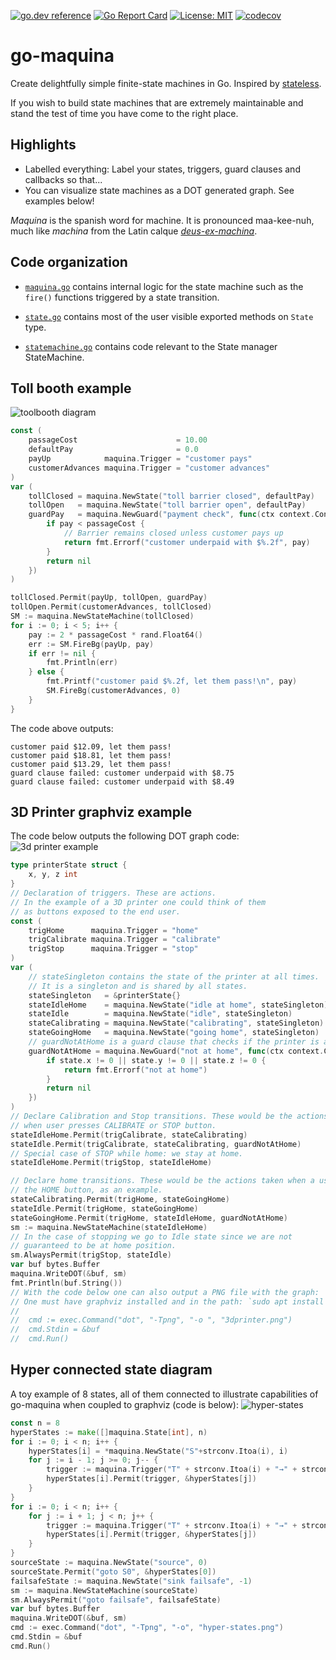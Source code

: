 [![go.dev reference](https://pkg.go.dev/badge/github.com/soypat/go-maquina)](https://pkg.go.dev/github.com/soypat/go-maquina)
[![Go Report Card](https://goreportcard.com/badge/github.com/soypat/go-maquina)](https://goreportcard.com/report/github.com/soypat/go-maquina)
[![License: MIT](https://img.shields.io/badge/License-MIT-yellow.svg)](https://opensource.org/licenses/MIT)
[![codecov](https://codecov.io/gh/soypat/go-maquina/branch/main/graph/badge.svg?token=5DH2RG1UVP)](https://codecov.io/gh/soypat/go-maquina)

# go-maquina

Create delightfully simple finite-state machines in Go. Inspired by [stateless](https://github.com/qmuntal/stateless).

If you wish to build state machines that are extremely maintainable and stand the test of time
you have come to the right place. 

## Highlights
- Labelled everything: Label your states, triggers, guard clauses and callbacks so that...
- You can visualize state machines as a DOT generated graph. See examples below!

_Maquina_ is the spanish word for machine. It is pronounced maa-kee-nuh, much like _machina_ from the Latin calque [_deus-ex-machina_](https://en.wikipedia.org/wiki/Deus_ex_machina).

## Code organization

* [`maquina.go`](./maquina.go) contains internal logic for the state machine such as the `fire()` functions triggered by a state transition.

* [`state.go`](./state.go) contains most of the user visible exported methods on `State` type.

* [`statemachine.go`](./statemachine.go) contains code relevant to the State manager StateMachine.


## Toll booth example
![toolbooth diagram](https://user-images.githubusercontent.com/26156425/238150418-c223b843-ae14-4694-a40c-c6b123c43886.png)
```go
const (
	passageCost                      = 10.00
	defaultPay                       = 0.0
	payUp            maquina.Trigger = "customer pays"
	customerAdvances maquina.Trigger = "customer advances"
)
var (
	tollClosed = maquina.NewState("toll barrier closed", defaultPay)
	tollOpen   = maquina.NewState("toll barrier open", defaultPay)
	guardPay   = maquina.NewGuard("payment check", func(ctx context.Context, pay float64) error {
		if pay < passageCost {
			// Barrier remains closed unless customer pays up
			return fmt.Errorf("customer underpaid with $%.2f", pay)
		}
		return nil
	})
)

tollClosed.Permit(payUp, tollOpen, guardPay)
tollOpen.Permit(customerAdvances, tollClosed)
SM := maquina.NewStateMachine(tollClosed)
for i := 0; i < 5; i++ {
	pay := 2 * passageCost * rand.Float64()
	err := SM.FireBg(payUp, pay)
	if err != nil {
		fmt.Println(err)
	} else {
		fmt.Printf("customer paid $%.2f, let them pass!\n", pay)
		SM.FireBg(customerAdvances, 0)
	}
}
```
The code above outputs:

```
customer paid $12.09, let them pass!
customer paid $18.81, let them pass!
customer paid $13.29, let them pass!
guard clause failed: customer underpaid with $8.75
guard clause failed: customer underpaid with $8.49
```

## 3D Printer graphviz example
The code below outputs the following DOT graph code:
![3d printer example](https://user-images.githubusercontent.com/26156425/238145938-6cf54057-ae07-4b47-ad54-d3997032d540.png)

```go
type printerState struct {
	x, y, z int
}
// Declaration of triggers. These are actions.
// In the example of a 3D printer one could think of them
// as buttons exposed to the end user.
const (
	trigHome      maquina.Trigger = "home"
	trigCalibrate maquina.Trigger = "calibrate"
	trigStop      maquina.Trigger = "stop"
)
var (
	// stateSingleton contains the state of the printer at all times.
	// It is a singleton and is shared by all states.
	stateSingleton   = &printerState{}
	stateIdleHome    = maquina.NewState("idle at home", stateSingleton)
	stateIdle        = maquina.NewState("idle", stateSingleton)
	stateCalibrating = maquina.NewState("calibrating", stateSingleton)
	stateGoingHome   = maquina.NewState("going home", stateSingleton)
	// guardNotAtHome is a guard clause that checks if the printer is at home position.
	guardNotAtHome = maquina.NewGuard("not at home", func(ctx context.Context, state *printerState) error {
		if state.x != 0 || state.y != 0 || state.z != 0 {
			return fmt.Errorf("not at home")
		}
		return nil
	})
)
// Declare Calibration and Stop transitions. These would be the actions taken
// when user presses CALIBRATE or STOP button.
stateIdleHome.Permit(trigCalibrate, stateCalibrating)
stateIdle.Permit(trigCalibrate, stateCalibrating, guardNotAtHome)
// Special case of STOP while home: we stay at home.
stateIdleHome.Permit(trigStop, stateIdleHome)

// Declare home transitions. These would be the actions taken when a user presses
// the HOME button, as an example.
stateCalibrating.Permit(trigHome, stateGoingHome)
stateIdle.Permit(trigHome, stateGoingHome)
stateGoingHome.Permit(trigHome, stateIdleHome, guardNotAtHome)
sm := maquina.NewStateMachine(stateIdleHome)
// In the case of stopping we go to Idle state since we are not
// guaranteed to be at home position.
sm.AlwaysPermit(trigStop, stateIdle)
var buf bytes.Buffer
maquina.WriteDOT(&buf, sm)
fmt.Println(buf.String())
// With the code below one can also output a PNG file with the graph:
// One must have graphviz installed and in the path: `sudo apt install graphviz`
//
//  cmd := exec.Command("dot", "-Tpng", "-o ", "3dprinter.png")
//  cmd.Stdin = &buf
//  cmd.Run()
```

## Hyper connected state diagram
A toy example of 8 states, all of them connected to illustrate capabilities of go-maquina when coupled to graphviz (code is below):
![hyper-states](https://user-images.githubusercontent.com/26156425/238158584-b178ecce-ea0c-4a8b-987b-5e4cc7986ad8.png)

```go
const n = 8
hyperStates := make([]maquina.State[int], n)
for i := 0; i < n; i++ {
	hyperStates[i] = *maquina.NewState("S"+strconv.Itoa(i), i)
	for j := i - 1; j >= 0; j-- {
		trigger := maquina.Trigger("T" + strconv.Itoa(i) + "→" + strconv.Itoa(j))
		hyperStates[i].Permit(trigger, &hyperStates[j])
	}
}
for i := 0; i < n; i++ {
	for j := i + 1; j < n; j++ {
		trigger := maquina.Trigger("T" + strconv.Itoa(i) + "→" + strconv.Itoa(j))
		hyperStates[i].Permit(trigger, &hyperStates[j])
	}
}
sourceState := maquina.NewState("source", 0)
sourceState.Permit("goto S0", &hyperStates[0])
failsafeState := maquina.NewState("sink failsafe", -1)
sm := maquina.NewStateMachine(sourceState)
sm.AlwaysPermit("goto failsafe", failsafeState)
var buf bytes.Buffer
maquina.WriteDOT(&buf, sm)
cmd := exec.Command("dot", "-Tpng", "-o", "hyper-states.png")
cmd.Stdin = &buf
cmd.Run()
```
